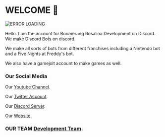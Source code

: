 # WELCOME 👋

![ERROR LOADING](https://cdn.glitch.global/a7db2506-05c1-4d37-90b9-ad8597c2eeac/icondev.jpg?v=1654971001285)

Hello. I am the account for Boomerang Rosalina Development on Discord. We make Discord Bots on discord.

We make all sorts of bots from different franchises including a Nintendo bot and a Five Nights at Freddy's bot.

We also have a gamejolt account to make games as well.

### Our Social Media

Our [Youtube Channel](https://www.youtube.com/channel/UCLEGbDdFIcw1k2KTZJxJzEQ).

Our [Twitter Account](https://twitter.com/DevRosalina).

Our [Discord Server](https://discord.gg/cbqDfn8jvd).

Our [Website](https://boomerangrosalina.glitch.me).

### OUR TEAM [Development Team](https://boomerangrosalina.glitch.me/team.html).